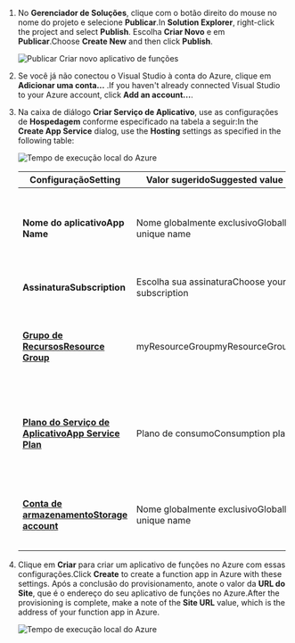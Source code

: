 1. <span data-ttu-id="372e6-101">No **Gerenciador de Soluções**, clique com o botão direito do mouse no nome do projeto e selecione **Publicar**.</span><span class="sxs-lookup"><span data-stu-id="372e6-101">In **Solution Explorer**, right-click the project and select **Publish**.</span></span> <span data-ttu-id="372e6-102">Escolha **Criar Novo** e em **Publicar**.</span><span class="sxs-lookup"><span data-stu-id="372e6-102">Choose **Create New**  and then click **Publish**.</span></span> 

    ![Publicar Criar novo aplicativo de funções](./media/functions-vstools-publish/functions-vstools-publish-new-function-app.png)

2. <span data-ttu-id="372e6-104">Se você já não conectou o Visual Studio à conta do Azure, clique em **Adicionar uma conta...** .</span><span class="sxs-lookup"><span data-stu-id="372e6-104">If you haven't already connected Visual Studio to your Azure account, click **Add an account...**.</span></span>  

3. <span data-ttu-id="372e6-105">Na caixa de diálogo **Criar Serviço de Aplicativo**, use as configurações de **Hospedagem** conforme especificado na tabela a seguir:</span><span class="sxs-lookup"><span data-stu-id="372e6-105">In the **Create App Service** dialog, use the **Hosting** settings as specified in the following table:</span></span> 

    ![Tempo de execução local do Azure](./media/functions-vstools-publish/functions-vstools-publish.png)

    | <span data-ttu-id="372e6-107">Configuração</span><span class="sxs-lookup"><span data-stu-id="372e6-107">Setting</span></span>      | <span data-ttu-id="372e6-108">Valor sugerido</span><span class="sxs-lookup"><span data-stu-id="372e6-108">Suggested value</span></span>  | <span data-ttu-id="372e6-109">Descrição</span><span class="sxs-lookup"><span data-stu-id="372e6-109">Description</span></span>                                |
    | ------------ |  ------- | -------------------------------------------------- |
    | <span data-ttu-id="372e6-110">**Nome do aplicativo**</span><span class="sxs-lookup"><span data-stu-id="372e6-110">**App Name**</span></span> | <span data-ttu-id="372e6-111">Nome globalmente exclusivo</span><span class="sxs-lookup"><span data-stu-id="372e6-111">Globally unique name</span></span> | <span data-ttu-id="372e6-112">Nome que identifica seu novo aplicativo de funções de forma exclusiva.</span><span class="sxs-lookup"><span data-stu-id="372e6-112">Name that uniquely identifies your new function app.</span></span> |
    | <span data-ttu-id="372e6-113">**Assinatura**</span><span class="sxs-lookup"><span data-stu-id="372e6-113">**Subscription**</span></span> | <span data-ttu-id="372e6-114">Escolha sua assinatura</span><span class="sxs-lookup"><span data-stu-id="372e6-114">Choose your subscription</span></span> | <span data-ttu-id="372e6-115">A assinatura do Azure a utilizar.</span><span class="sxs-lookup"><span data-stu-id="372e6-115">The Azure subscription to use.</span></span> |
    | <span data-ttu-id="372e6-116">**[Grupo de Recursos](../articles/azure-resource-manager/resource-group-overview.md)**</span><span class="sxs-lookup"><span data-stu-id="372e6-116">**[Resource Group](../articles/azure-resource-manager/resource-group-overview.md)**</span></span> | <span data-ttu-id="372e6-117">myResourceGroup</span><span class="sxs-lookup"><span data-stu-id="372e6-117">myResourceGroup</span></span> |  <span data-ttu-id="372e6-118">Nome do grupo de recursos no qual criar o seu aplicativo de funções.</span><span class="sxs-lookup"><span data-stu-id="372e6-118">Name of the resource group in which to create your function app.</span></span> |
    | <span data-ttu-id="372e6-119">**[Plano do Serviço de Aplicativo](../articles/azure-functions/functions-scale.md)**</span><span class="sxs-lookup"><span data-stu-id="372e6-119">**[App Service Plan](../articles/azure-functions/functions-scale.md)**</span></span> | <span data-ttu-id="372e6-120">Plano de consumo</span><span class="sxs-lookup"><span data-stu-id="372e6-120">Consumption plan</span></span> | <span data-ttu-id="372e6-121">Não deixe de escolher **Consumo** em **Tamanho** ao criar um novo plano.</span><span class="sxs-lookup"><span data-stu-id="372e6-121">Make sure to choose the **Consumption** under **Size** when you create a new plan.</span></span>  |
    | <span data-ttu-id="372e6-122">**[Conta de armazenamento](../articles/storage/common/storage-create-storage-account.md#create-a-storage-account)**</span><span class="sxs-lookup"><span data-stu-id="372e6-122">**[Storage account](../articles/storage/common/storage-create-storage-account.md#create-a-storage-account)**</span></span> | <span data-ttu-id="372e6-123">Nome globalmente exclusivo</span><span class="sxs-lookup"><span data-stu-id="372e6-123">Globally unique name</span></span> | <span data-ttu-id="372e6-124">Use uma conta de armazenamento existente ou crie uma nova.</span><span class="sxs-lookup"><span data-stu-id="372e6-124">Use an existing storage account or create a new one.</span></span>   |

4. <span data-ttu-id="372e6-125">Clique em **Criar** para criar um aplicativo de funções no Azure com essas configurações.</span><span class="sxs-lookup"><span data-stu-id="372e6-125">Click **Create** to create a function app in Azure with these settings.</span></span> <span data-ttu-id="372e6-126">Após a conclusão do provisionamento, anote o valor da **URL do Site**, que é o endereço do seu aplicativo de funções no Azure.</span><span class="sxs-lookup"><span data-stu-id="372e6-126">After the provisioning is complete, make a note of the **Site URL** value, which is the address of your function app in Azure.</span></span> 

    ![Tempo de execução local do Azure](./media/functions-vstools-publish/functions-vstools-publish-profile.png)
